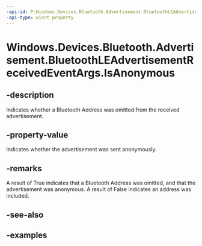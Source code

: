 ```yaml
---
-api-id: P:Windows.Devices.Bluetooth.Advertisement.BluetoothLEAdvertisementReceivedEventArgs.IsAnonymous
-api-type: winrt property
---
```


<!-- Property syntax.
public bool IsAnonymous { get; }
-->

# Windows.Devices.Bluetooth.Advertisement.BluetoothLEAdvertisementReceivedEventArgs.IsAnonymous

## -description
Indicates whether a Bluetooth Address was omitted from the received advertisement.

## -property-value
Indicates whether the advertisement was sent anonymously.

## -remarks
A result of True indicates that a Bluetooth Address was omitted, and that the advertisement was anonymous. A result of False indicates an address was included.

## -see-also

## -examples
